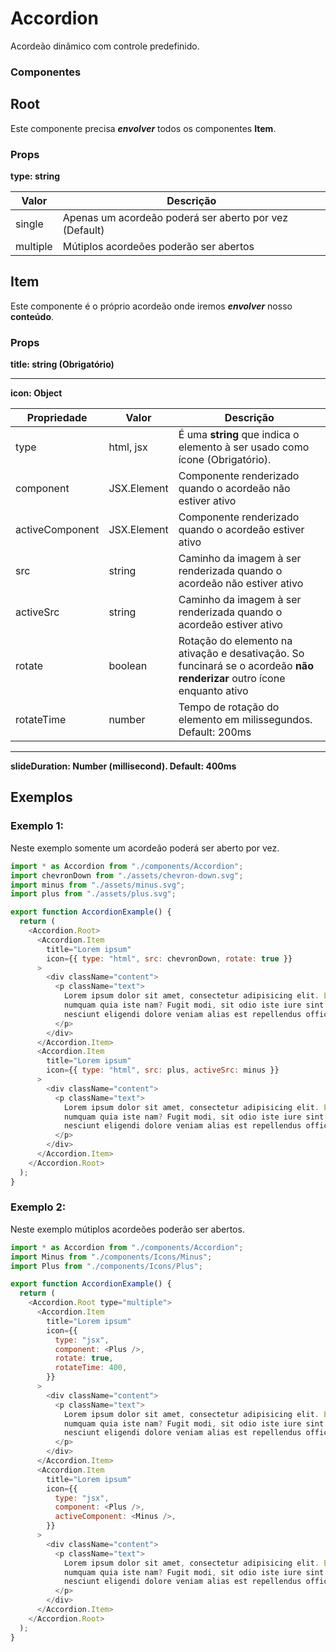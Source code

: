 # Accordion

Acordeão dinâmico com controle predefinido.

### Componentes

## Root

Este componente precisa **_envolver_** todos os componentes **Item**.

### Props

**type: string**

| Valor    | Descrição                                              |
| -------- | ------------------------------------------------------ |
| single   | Apenas um acordeão poderá ser aberto por vez (Default) |
| multiple | Mútiplos acordeões poderão ser abertos                 |

## Item

Este componente é o próprio acordeão onde iremos **_envolver_** nosso **conteúdo**.

### Props

**title: string (Obrigatório)**

---

**icon: Object**

| Propriedade     | Valor       | Descrição                                                                                                               |
| --------------- | ----------- | ----------------------------------------------------------------------------------------------------------------------- |
| type            | html, jsx   | É uma **string** que indica o elemento à ser usado como ícone (Obrigatório).                                            |
| component       | JSX.Element | Componente renderizado quando o acordeão não estiver ativo                                                              |
| activeComponent | JSX.Element | Componente renderizado quando o acordeão estiver ativo                                                                  |
| src             | string      | Caminho da imagem à ser renderizada quando o acordeão não estiver ativo                                                 |
| activeSrc       | string      | Caminho da imagem à ser renderizada quando o acordeão estiver ativo                                                     |
| rotate          | boolean     | Rotação do elemento na ativação e desativação. So funcinará se o acordeão **não renderizar** outro ícone enquanto ativo |
| rotateTime      | number      | Tempo de rotação do elemento em milissegundos. Default: 200ms                                                           |

---

**slideDuration: Number (millisecond). Default: 400ms**

## Exemplos

### Exemplo 1:

Neste exemplo somente um acordeão poderá ser aberto por vez.

```js
import * as Accordion from "./components/Accordion";
import chevronDown from "./assets/chevron-down.svg";
import minus from "./assets/minus.svg";
import plus from "./assets/plus.svg";

export function AccordionExample() {
  return (
    <Accordion.Root>
      <Accordion.Item
        title="Lorem ipsum"
        icon={{ type: "html", src: chevronDown, rotate: true }}
      >
        <div className="content">
          <p className="text">
            Lorem ipsum dolor sit amet, consectetur adipisicing elit. Excepturi
            numquam quia iste nam? Fugit modi, sit odio iste iure sint sequi
            nesciunt eligendi dolore veniam alias est repellendus officia rem.
          </p>
        </div>
      </Accordion.Item>
      <Accordion.Item
        title="Lorem ipsum"
        icon={{ type: "html", src: plus, activeSrc: minus }}
      >
        <div className="content">
          <p className="text">
            Lorem ipsum dolor sit amet, consectetur adipisicing elit. Excepturi
            numquam quia iste nam? Fugit modi, sit odio iste iure sint sequi
            nesciunt eligendi dolore veniam alias est repellendus officia rem.
          </p>
        </div>
      </Accordion.Item>
    </Accordion.Root>
  );
}
```

### Exemplo 2:

Neste exemplo mútiplos acordeões poderão ser abertos.

```js
import * as Accordion from "./components/Accordion";
import Minus from "./components/Icons/Minus";
import Plus from "./components/Icons/Plus";

export function AccordionExample() {
  return (
    <Accordion.Root type="multiple">
      <Accordion.Item
        title="Lorem ipsum"
        icon={{
          type: "jsx",
          component: <Plus />,
          rotate: true,
          rotateTime: 400,
        }}
      >
        <div className="content">
          <p className="text">
            Lorem ipsum dolor sit amet, consectetur adipisicing elit. Excepturi
            numquam quia iste nam? Fugit modi, sit odio iste iure sint sequi
            nesciunt eligendi dolore veniam alias est repellendus officia rem.
          </p>
        </div>
      </Accordion.Item>
      <Accordion.Item
        title="Lorem ipsum"
        icon={{
          type: "jsx",
          component: <Plus />,
          activeComponent: <Minus />,
        }}
      >
        <div className="content">
          <p className="text">
            Lorem ipsum dolor sit amet, consectetur adipisicing elit. Excepturi
            numquam quia iste nam? Fugit modi, sit odio iste iure sint sequi
            nesciunt eligendi dolore veniam alias est repellendus officia rem.
          </p>
        </div>
      </Accordion.Item>
    </Accordion.Root>
  );
}
```
